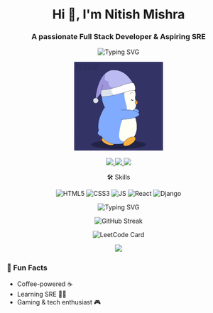 <h1 align="center">Hi 👋, I'm Nitish Mishra</h1>
<h3 align="center">A passionate Full Stack Developer & Aspiring SRE</h3>

<p align="center">
  <img src="https://readme-typing-svg.herokuapp.com?font=Fira+Code&size=24&duration=4000&pause=1000&color=7F00FF&center=true&vCenter=true&width=500&lines=Full+Stack+Developer;React+&+Django;Learning+SRE" alt="Typing SVG">
</p>
<p align="center">
  <img src="./Assets/Good.gif" width="200" alt="Cool Animation"/>
</p>
<p align="center">
  <a href="https://linkedin.com/in/nitishmishra">
    <img src="https://img.shields.io/badge/LinkedIn-0077B5?style=for-the-badge&logo=linkedin&logoColor=white"/>
  </a>
  <a href="https://github.com/nitishmishra">
    <img src="https://img.shields.io/badge/GitHub-181717?style=for-the-badge&logo=github&logoColor=white"/>
  </a>
  <a href="mailto:nitishm1803@gmail.com">
    <img src="https://img.shields.io/badge/Email-D14836?style=for-the-badge&logo=gmail&logoColor=white"/>
  </a>
</p>

<p align="center">🛠️ Skills</p>
<p align="center">
  <img src="https://img.shields.io/badge/HTML5-E34F26?style=for-the-badge&logo=html5&logoColor=white" alt="HTML5" />
  <img src="https://img.shields.io/badge/CSS3-1572B6?style=for-the-badge&logo=css3&logoColor=white" alt="CSS3" />
  <img src="https://img.shields.io/badge/JavaScript-F7DF1E?style=for-the-badge&logo=javascript&logoColor=black" alt="JS" />
  <img src="https://img.shields.io/badge/React-61DAFB?style=for-the-badge&logo=react&logoColor=black" alt="React" />
  <img src="https://img.shields.io/badge/Django-092E20?style=for-the-badge&logo=django&logoColor=white" alt="Django" />
</p>

<p align="center">
  <img src="https://readme-typing-svg.herokuapp.com?font=Fira+Code&size=20&duration=3000&pause=500&color=7F00FF&center=true&vCenter=true&width=500&lines=HTML;CSS;JavaScript;React;Django" alt="Typing SVG" />
</p>

<p align="center">
  <img src="https://github-readme-streak-stats.herokuapp.com/?user=nitishmishra&theme=radical" alt="GitHub Streak"/>
</p>

<p align="center">
  <img src="https://leetcard.jacoblin.cool/nitish0307?theme=dark&font=Fira&ext=activity,stats" alt="LeetCode Card" />
</p>


<!-- <p align="center">
  <img src="https://leetcode-badge-showcase.vercel.app/api?username=nitish0307&animated=true" alt="LeetCode Badges"/>
</p> -->

<p align="center">
  <img src="https://profile-counter.glitch.me/nitish03/count.svg" />
</p>



### 🎯 Fun Facts
- Coffee-powered ☕
- Learning SRE 👨‍💻
- Gaming & tech enthusiast 🎮
